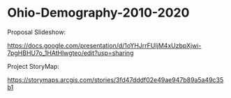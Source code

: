 # Ohio-Demography-2010-2020

Proposal Slideshow:

https://docs.google.com/presentation/d/1oYHJrrFUIjM4xUzbpXjwi-7pgHBHU7o_1HAtHlwgteo/edit?usp=sharing


Project StoryMap:

https://storymaps.arcgis.com/stories/3fd47dddf02e49ae947b89a5a49c35b1
